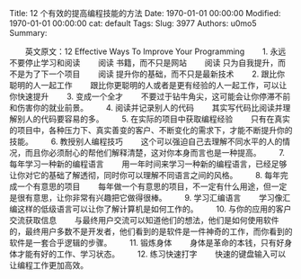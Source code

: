 Title: 12 个有效的提高编程技能的方法
Date: 1970-01-01 00:00:00
Modified: 1970-01-01 00:00:00
cat: default
Tags: 
Slug: 3977
Authors: u0mo5 
Summary: 


　　英文原文：12 Effective Ways To Improve Your Programming
　　1. 永远不要停止学习和阅读
　　阅读 书籍，而不只是网站
　　阅读 只为自我提升，而不是为了下一个项目
　　阅读 提升你的基础，而不只是最新技术
　　2. 跟比你聪明的人一起工作
　　跟比你更聪明的人或者是更有经验的人一起工作，可以让你快速提升
　　3. 变成一个全才
　　不要过于钻牛角尖，这可能会让你停滞不前和伤害你的就业前景。
　　4. 阅读并记录别人的代码
　　其实写代码比阅读并理解别人的代码要容易的多。
　　5. 在实际的项目中获取编程经验
　　只有在真实的项目中，各种压力下、真实善变的客户、不断变化的需求下，才能不断提升你的技能。
　　6. 教授别人编程技巧
　　这个可以强迫自己去理解不同水平的人的情况，而且你必须耐心的帮他们解释清楚，这对你本身而言也是一种提高。
　　7. 每年学习一种新的编程语言
　　用一年时间来学习一种新的编程语言，已经足够让你对它的基础了解透彻，同时你可以理解不同语言之间的风格。
　　8. 每年完成一个有意思的项目
　　每年做一个有意思的项目，不一定有什么用途，但一定是很有意思，让你非常有兴趣把它做得很棒。
　　9. 学习汇编语言
　　学习像汇编这样的低级语言可以让你了解计算机是如何工作的。
　　10. 与你的应用的客户交流获取信息
　　与最终用户交流可以知道他们的想法，他们是如何使用软件的，最终用户多数不是开发者，他们看到的是软件是一件神奇的工作，而你看到的软件是一套合乎逻辑的步骤。
　　11. 锻炼身体
　　身体是革命的本钱，只有好身体才能有好的工作、学习状态。
　　12. 练习快速打字
　　快速的键盘输入可以让编程工作更加高效。
